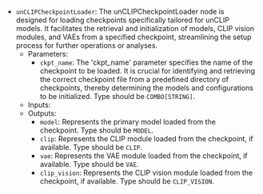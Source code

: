 - `unCLIPCheckpointLoader`: The unCLIPCheckpointLoader node is designed for loading checkpoints specifically tailored for unCLIP models. It facilitates the retrieval and initialization of models, CLIP vision modules, and VAEs from a specified checkpoint, streamlining the setup process for further operations or analyses.
    - Parameters:
        - `ckpt_name`: The 'ckpt_name' parameter specifies the name of the checkpoint to be loaded. It is crucial for identifying and retrieving the correct checkpoint file from a predefined directory of checkpoints, thereby determining the models and configurations to be initialized. Type should be `COMBO[STRING]`.
    - Inputs:
    - Outputs:
        - `model`: Represents the primary model loaded from the checkpoint. Type should be `MODEL`.
        - `clip`: Represents the CLIP module loaded from the checkpoint, if available. Type should be `CLIP`.
        - `vae`: Represents the VAE module loaded from the checkpoint, if available. Type should be `VAE`.
        - `clip_vision`: Represents the CLIP vision module loaded from the checkpoint, if available. Type should be `CLIP_VISION`.
